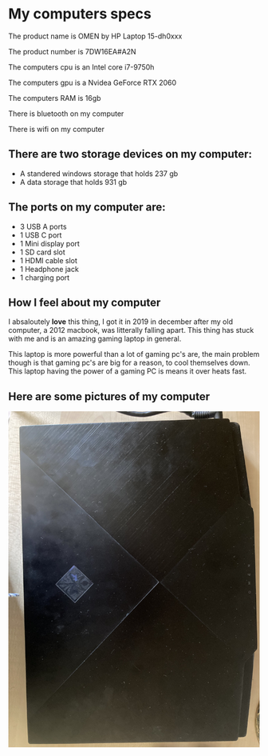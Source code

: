 # My computers specs

The product name is OMEN by HP Laptop 15-dh0xxx

The product number is 7DW16EA#A2N

The computers cpu is an Intel core i7-9750h

The computers gpu is a Nvidea GeForce RTX 2060

The computers RAM is 16gb  

There is bluetooth on my computer

There is wifi on my computer



## There are two storage devices on my computer:
* A standered windows storage that holds 237 gb
* A data storage that holds 931 gb



## The ports on my computer are:
* 3 USB A ports
* 1 USB C port
* 1 Mini display port
* 1 SD card slot
* 1 HDMI cable slot
* 1 Headphone jack
* 1 charging port

## How I feel about my computer
I absaloutely **love** this thing, I got it in 2019 in december after my old computer, a 2012 macbook, was litterally falling apart. This thing has stuck with me and is an amazing gaming laptop in general. 

This laptop is more powerful than a lot of gaming pc's are, the main problem though is that gaming pc's are big for a reason, to cool themselves down. This laptop having the power of a gaming PC is means it over heats fast. 

## Here are some pictures of my computer
![Github Logo](IMG-1309.jpg)
